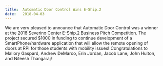 ```yaml
---
title:  Automatic Door Control Wins E-Ship.2
date:   2018-04-03
---
```


We are very pleased to announce that Automatic Door Control was a winner at the 2018 Severino Center E-Ship.2 Business Pitch Competition. The project secured $1000 in funding to continue development of a SmartPhone/hardware application that will allow the remote opening of doors at RPI for those students with mobility issues! Congratulations to Mallory Gaspard, Andrew DeMarco, Erin Jordan, Jacob Lane, John Hulton, and Niteesh Thangaraj!
  
